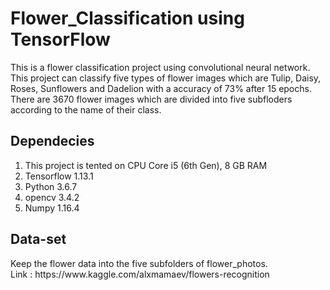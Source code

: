# Flower_Classification using TensorFlow
This is a flower classification project using convolutional neural network. This project can classify five types of flower images which are Tulip, Daisy, Roses, Sunflowers and Dadelion with a accuracy of 73% after 15 epochs. There are 3670 flower images which are divided into five subfloders according to the name of their class. 

## Dependecies
1. This project is tented on CPU Core i5 (6th Gen), 8 GB RAM
2. Tensorflow 1.13.1
3. Python 3.6.7
4. opencv 3.4.2
5. Numpy 1.16.4
## Data-set
<p>Keep the flower data into the five subfolders of flower_photos.<br/> Link : https://www.kaggle.com/alxmamaev/flowers-recognition </p>



